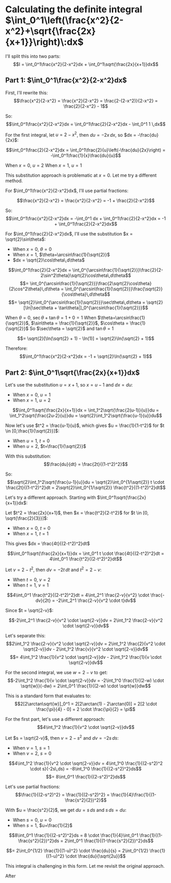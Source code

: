 # Calculating the definite integral $\int_0^1\left(\frac{x^2}{2-x^2}+\sqrt{\frac{2x}{x+1}}\right)\:dx$

I'll split this into two parts:
$$I = \int_0^1\frac{x^2}{2-x^2}dx + \int_0^1\sqrt{\frac{2x}{x+1}}dx$$

## Part 1: $\int_0^1\frac{x^2}{2-x^2}dx$

First, I'll rewrite this:
$$\frac{x^2}{2-x^2} = \frac{x^2}{2-x^2} = \frac{2-(2-x^2)}{2-x^2} = \frac{2}{2-x^2} - 1$$

So:
$$\int_0^1\frac{x^2}{2-x^2}dx = \int_0^1\frac{2}{2-x^2}dx - \int_0^1 1 \,dx$$

For the first integral, let $u = 2-x^2$, then $du = -2x\,dx$, so $dx = -\frac{du}{2x}$:

$$\int_0^1\frac{2}{2-x^2}dx = \int_0^1\frac{2}{u}\left(-\frac{du}{2x}\right) = -\int_0^1\frac{1}{x}\frac{du}{u}$$

When $x=0$, $u=2$
When $x=1$, $u=1$

This substitution approach is problematic at $x=0$. Let me try a different method.

For $\int_0^1\frac{x^2}{2-x^2}dx$, I'll use partial fractions:

$$\frac{x^2}{2-x^2} = \frac{x^2}{2-x^2} = -1 + \frac{2}{2-x^2}$$

So:
$$\int_0^1\frac{x^2}{2-x^2}dx = -\int_0^1 dx + \int_0^1\frac{2}{2-x^2}dx = -1 + \int_0^1\frac{2}{2-x^2}dx$$

For $\int_0^1\frac{2}{2-x^2}dx$, I'll use the substitution $x = \sqrt{2}\sin\theta$:
- When $x=0$, $\theta=0$
- When $x=1$, $\theta=\arcsin\frac{1}{\sqrt{2}}$
- $dx = \sqrt{2}\cos\theta\,d\theta$

$$\int_0^1\frac{2}{2-x^2}dx = \int_0^{\arcsin\frac{1}{\sqrt{2}}}\frac{2}{2-2\sin^2\theta}\sqrt{2}\cos\theta\,d\theta$$
$$= \int_0^{\arcsin\frac{1}{\sqrt{2}}}\frac{2\sqrt{2}\cos\theta}{2\cos^2\theta}\,d\theta = \int_0^{\arcsin\frac{1}{\sqrt{2}}}\frac{\sqrt{2}}{\cos\theta}\,d\theta$$
$$= \sqrt{2}\int_0^{\arcsin\frac{1}{\sqrt{2}}}\sec\theta\,d\theta = \sqrt{2}[\ln|\sec\theta + \tan\theta|]_0^{\arcsin\frac{1}{\sqrt{2}}}$$

When $\theta=0$, $\sec\theta + \tan\theta = 1 + 0 = 1$
When $\theta=\arcsin\frac{1}{\sqrt{2}}$, $\sin\theta = \frac{1}{\sqrt{2}}$, $\cos\theta = \frac{1}{\sqrt{2}}$
So $\sec\theta = \sqrt{2}$ and $\tan\theta = 1$

$$= \sqrt{2}[\ln(\sqrt{2} + 1) - \ln(1)] = \sqrt{2}\ln(\sqrt{2} + 1)$$

Therefore:
$$\int_0^1\frac{x^2}{2-x^2}dx = -1 + \sqrt{2}\ln(\sqrt{2} + 1)$$

## Part 2: $\int_0^1\sqrt{\frac{2x}{x+1}}dx$

Let's use the substitution $u = x+1$, so $x = u-1$ and $dx = du$:
- When $x=0$, $u=1$
- When $x=1$, $u=2$

$$\int_0^1\sqrt{\frac{2x}{x+1}}dx = \int_1^2\sqrt{\frac{2(u-1)}{u}}du = \int_1^2\sqrt{\frac{2u-2}{u}}du = \sqrt{2}\int_1^2\sqrt{\frac{u-1}{u}}du$$

Now let's use $t^2 = \frac{u-1}{u}$, which gives $u = \frac{1}{1-t^2}$ for $t \in [0,\frac{1}{\sqrt{2}}]$:
- When $u=1$, $t=0$
- When $u=2$, $t=\frac{1}{\sqrt{2}}$

With this substitution:
$$\frac{du}{dt} = \frac{2t}{(1-t^2)^2}$$

So:
$$\sqrt{2}\int_1^2\sqrt{\frac{u-1}{u}}du = \sqrt{2}\int_0^{1/\sqrt{2}} t \cdot \frac{2t}{(1-t^2)^2}dt = 2\sqrt{2}\int_0^{1/\sqrt{2}} \frac{t^2}{(1-t^2)^2}dt$$

Let's try a different approach. Starting with $\int_0^1\sqrt{\frac{2x}{x+1}}dx$:

Let $t^2 = \frac{2x}{x+1}$, then $x = \frac{t^2}{2-t^2}$ for $t \in [0, \sqrt{\frac{2}{3}}]$:
- When $x=0$, $t=0$
- When $x=1$, $t=1$

This gives $dx = \frac{4t}{(2-t^2)^2}dt$

$$\int_0^1\sqrt{\frac{2x}{x+1}}dx = \int_0^1 t \cdot \frac{4t}{(2-t^2)^2}dt = 4\int_0^1 \frac{t^2}{(2-t^2)^2}dt$$

Let $v = 2-t^2$, then $dv = -2t\,dt$ and $t^2 = 2-v$:
- When $t=0$, $v=2$
- When $t=1$, $v=1$

$$4\int_0^1 \frac{t^2}{(2-t^2)^2}dt = 4\int_2^1 \frac{2-v}{v^2} \cdot \frac{-dv}{2t} = -2\int_2^1 \frac{2-v}{v^2 \cdot t}dv$$

Since $t = \sqrt{2-v}$:

$$-2\int_2^1 \frac{2-v}{v^2 \cdot \sqrt{2-v}}dv = 2\int_1^2 \frac{2-v}{v^2 \cdot \sqrt{2-v}}dv$$

Let's separate this:
$$2\int_1^2 \frac{2-v}{v^2 \cdot \sqrt{2-v}}dv = 2\int_1^2 \frac{2}{v^2 \cdot \sqrt{2-v}}dv - 2\int_1^2 \frac{v}{v^2 \cdot \sqrt{2-v}}dv$$
$$= 4\int_1^2 \frac{1}{v^2 \cdot \sqrt{2-v}}dv - 2\int_1^2 \frac{1}{v \cdot \sqrt{2-v}}dv$$

For the second integral, we use $w = 2-v$ to get:
$$-2\int_1^2 \frac{1}{v \cdot \sqrt{2-v}}dv = -2\int_1^0 \frac{1}{(2-w) \cdot \sqrt{w}}(-dw) = 2\int_0^1 \frac{1}{(2-w) \cdot \sqrt{w}}dw$$

This is a standard form that evaluates to:
$$2[2\arctan\sqrt{w}]_0^1 = 2[2\arctan(1) - 2\arctan(0)] = 2[2 \cdot \frac{\pi}{4} - 0] = 2 \cdot \frac{\pi}{2} = \pi$$

For the first part, let's use a different approach:
$$4\int_1^2 \frac{1}{v^2 \cdot \sqrt{2-v}}dv$$

Let $s = \sqrt{2-v}$, then $v = 2-s^2$ and $dv = -2s\,ds$:
- When $v=1$, $s=1$
- When $v=2$, $s=0$

$$4\int_1^2 \frac{1}{v^2 \cdot \sqrt{2-v}}dv = 4\int_1^0 \frac{1}{(2-s^2)^2 \cdot s}(-2s\,ds) = -8\int_1^0 \frac{1}{(2-s^2)^2}ds$$
$$= 8\int_0^1 \frac{1}{(2-s^2)^2}ds$$

Let's use partial fractions:
$$\frac{1}{(2-s^2)^2} = \frac{1}{(2-s^2)^2} = \frac{1}{4}\frac{1}{(1-\frac{s^2}{2})^2}$$

With $u = \frac{s^2}{2}$, we get $du = s\,ds$ and $s\,ds = du$:
- When $s=0$, $u=0$
- When $s=1$, $u=\frac{1}{2}$

$$8\int_0^1 \frac{1}{(2-s^2)^2}ds = 8 \cdot \frac{1}{4}\int_0^1 \frac{1}{(1-\frac{s^2}{2})^2}ds = 2\int_0^1 \frac{1}{(1-\frac{s^2}{2})^2}ds$$

$$= 2\int_0^{1/2} \frac{1}{(1-u)^2} \cdot \frac{du}{s} = 2\int_0^{1/2} \frac{1}{(1-u)^2} \cdot \frac{du}{\sqrt{2u}}$$

This integral is challenging in this form. Let me revisit the original approach.

After